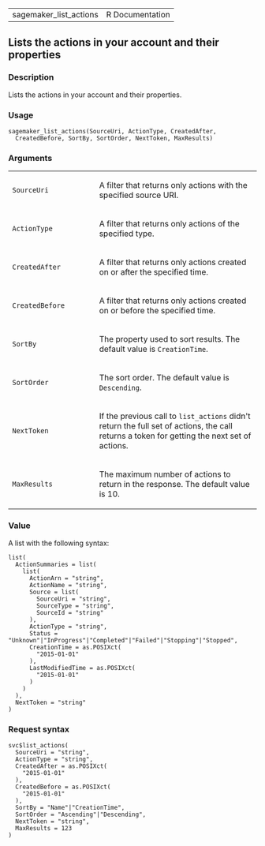 <table style="width: 100%;">
<tbody>
<tr class="odd">
<td>sagemaker_list_actions</td>
<td style="text-align: right;">R Documentation</td>
</tr>
</tbody>
</table>

## Lists the actions in your account and their properties

### Description

Lists the actions in your account and their properties.

### Usage

    sagemaker_list_actions(SourceUri, ActionType, CreatedAfter,
      CreatedBefore, SortBy, SortOrder, NextToken, MaxResults)

### Arguments

<table>
<colgroup>
<col style="width: 35%" />
<col style="width: 65%" />
</colgroup>
<tbody>
<tr class="odd">
<td><code id="sagemaker_list_actions_:_SourceUri">SourceUri</code></td>
<td><p>A filter that returns only actions with the specified source
URI.</p></td>
</tr>
<tr class="even">
<td><code
id="sagemaker_list_actions_:_ActionType">ActionType</code></td>
<td><p>A filter that returns only actions of the specified
type.</p></td>
</tr>
<tr class="odd">
<td><code
id="sagemaker_list_actions_:_CreatedAfter">CreatedAfter</code></td>
<td><p>A filter that returns only actions created on or after the
specified time.</p></td>
</tr>
<tr class="even">
<td><code
id="sagemaker_list_actions_:_CreatedBefore">CreatedBefore</code></td>
<td><p>A filter that returns only actions created on or before the
specified time.</p></td>
</tr>
<tr class="odd">
<td><code id="sagemaker_list_actions_:_SortBy">SortBy</code></td>
<td><p>The property used to sort results. The default value is
<code>CreationTime</code>.</p></td>
</tr>
<tr class="even">
<td><code id="sagemaker_list_actions_:_SortOrder">SortOrder</code></td>
<td><p>The sort order. The default value is
<code>Descending</code>.</p></td>
</tr>
<tr class="odd">
<td><code id="sagemaker_list_actions_:_NextToken">NextToken</code></td>
<td><p>If the previous call to <code>list_actions</code> didn't return
the full set of actions, the call returns a token for getting the next
set of actions.</p></td>
</tr>
<tr class="even">
<td><code
id="sagemaker_list_actions_:_MaxResults">MaxResults</code></td>
<td><p>The maximum number of actions to return in the response. The
default value is 10.</p></td>
</tr>
</tbody>
</table>

### Value

A list with the following syntax:

    list(
      ActionSummaries = list(
        list(
          ActionArn = "string",
          ActionName = "string",
          Source = list(
            SourceUri = "string",
            SourceType = "string",
            SourceId = "string"
          ),
          ActionType = "string",
          Status = "Unknown"|"InProgress"|"Completed"|"Failed"|"Stopping"|"Stopped",
          CreationTime = as.POSIXct(
            "2015-01-01"
          ),
          LastModifiedTime = as.POSIXct(
            "2015-01-01"
          )
        )
      ),
      NextToken = "string"
    )

### Request syntax

    svc$list_actions(
      SourceUri = "string",
      ActionType = "string",
      CreatedAfter = as.POSIXct(
        "2015-01-01"
      ),
      CreatedBefore = as.POSIXct(
        "2015-01-01"
      ),
      SortBy = "Name"|"CreationTime",
      SortOrder = "Ascending"|"Descending",
      NextToken = "string",
      MaxResults = 123
    )
